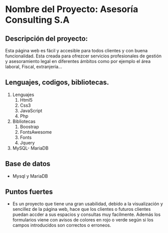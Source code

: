 # Nombre del Proyecto: Asesoría Consulting S.A

## Descripción del proyecto:

Esta página web es fácil y accesible para todos clientes y con buena funcionalidad.
Esta creada para ofrezcer servicios profesionales de gestión y asesoramiento legal en diferentes ámbitos como por ejemplo el área laboral, Fiscal, extranjería...

## Lenguajes, codigos, bibliotecas.

1. Lenguajes
   1. Html5
   2. Css3
   3. JavaScript
   4. Php
2. Bibliotecas
   1. Boostrap
   2. FontsAwesome
   3. Fonts
   4. Jquery
3. MySQL- MariaDB

## Base de datos

- Mysql y MariaDB

## Puntos fuertes
-  Es un proyecto que tiene una gran usabilidad, debido a la visualización y sencillez de la página web, hace que los clientes o futuros clientes puedan accder a sus espacios y consultas muy facilmente. Además los formularios viene con avisos de colores en rojo o verde según si los campos introducidos son correctos o erroneos.
